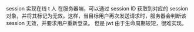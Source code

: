 session 实现在线 t 人
在服务器端，可以通过 session ID 获取到对应的 session 对象，并将其标记为无效。这样，当目标用户再次发送请求时，服务器会判断该 session 无效，并要求用户重新登录。
但是 jwt 由于生命周期较短，很难实现。